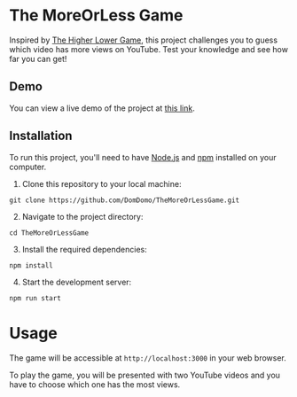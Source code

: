 # The MoreOrLess Game

Inspired by [The Higher Lower Game](http://www.higherlowergame.com/), this project challenges you to guess which video has more views on YouTube. Test your knowledge and see how far you can get!

## Demo

You can view a live demo of the project at [this link](https://themoreorlessgame.netlify.app/).

## Installation

To run this project, you'll need to have [Node.js](https://nodejs.org/en/) and [npm](https://www.npmjs.com/) installed on your computer.

1. Clone this repository to your local machine:
```
git clone https://github.com/DomDomo/TheMoreOrLessGame.git
```
2. Navigate to the project directory:
```
cd TheMoreOrLessGame
```
3. Install the required dependencies:
```
npm install
```
4. Start the development server:
```
npm run start
```

# Usage

The game will be accessible at `http://localhost:3000` in your web browser. 

To play the game, you will be presented with two YouTube videos and you have to choose which one has the most views.

